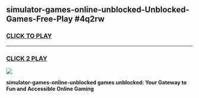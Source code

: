 
## simulator-games-online-unblocked-Unblocked-Games-Free-Play #4q2rw
<h3>
<a href="https://us.freeplayer.one?title=simulator-games-online-unblocked&ref=9M">CLICK TO PLAY</a></h3>
<hr>

<h3>
<a href="https://us.freeplayer.one?title=simulator-games-online-unblocked&ref=9M">CLICK 2 PLAY</a>
  
</h3>

<a href="https://us.freeplayer.one?title=simulator-games-online-unblocked&ref=9M"><img src="https://clearcache.store/games.png"></a>


**simulator-games-online-unblocked games unblocked: Your Gateway to Fun and Accessible Online Gaming**
